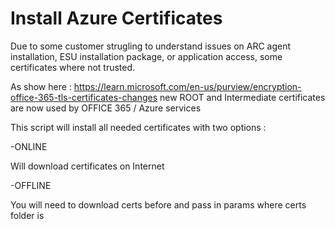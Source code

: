 # Install Azure Certificates

Due to some customer strugling to understand issues on ARC agent installation, ESU installation package, or application access, some certificates where not trusted.

As show here : https://learn.microsoft.com/en-us/purview/encryption-office-365-tls-certificates-changes new ROOT and Intermediate certificates are now used by OFFICE 365 / Azure services

This script will install all needed certificates with two options : 

-ONLINE

Will download certificates on Internet

-OFFLINE

You will need to download certs before and pass in params where certs folder is 